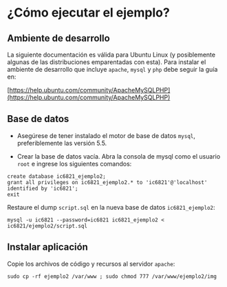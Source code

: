 # ¿Cómo ejecutar el ejemplo?

## Ambiente de desarrollo

La siguiente documentación es válida para Ubuntu Linux (y posiblemente algunas de las distribuciones emparentadas con esta). Para instalar el ambiente de desarrollo que incluye `apache`, `mysql` y `php` debe seguir la guía en:

[https://help.ubuntu.com/community/ApacheMySQLPHP](https://help.ubuntu.com/community/ApacheMySQLPHP)

## Base de datos

+ Asegúrese de tener instalado el motor de base de datos `mysql`, preferiblemente las versión 5.5.

+ Crear la base de datos vacía. Abra la consola de mysql como el usuario `root` e ingrese los siguientes comandos:

```
create database ic6821_ejemplo2;
grant all privileges on ic6821_ejemplo2.* to 'ic6821'@'localhost' identified by 'ic6821';
exit
```

Restaure el dump `script.sql` en la nueva base de datos `ic6821_ejemplo2`:

```
mysql -u ic6821 --password=ic6821 ic6821_ejemplo2 < ic6821/ejemplo2/script.sql
```

## Instalar aplicación

Copie los archivos de código y recursos al servidor `apache`:

```
sudo cp -rf ejemplo2 /var/www ; sudo chmod 777 /var/www/ejemplo2/img
```